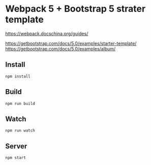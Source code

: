 # Webpack 5 + Bootstrap 5 strater template

https://webpack.docschina.org/guides/

https://getbootstrap.com/docs/5.0/examples/starter-template/
https://getbootstrap.com/docs/5.0/examples/album/

## Install
    npm install

## Build
    npm run build

## Watch
    npm run watch

## Server
    npm start
